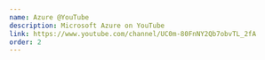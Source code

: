 ```yaml
---
name: Azure @YouTube
description: Microsoft Azure on YouTube
link: https://www.youtube.com/channel/UC0m-80FnNY2Qb7obvTL_2fA
order: 2
---
```

